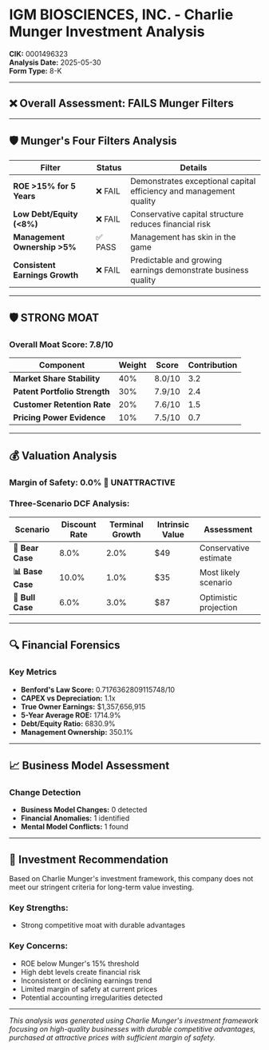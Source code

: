 # IGM BIOSCIENCES, INC. - Charlie Munger Investment Analysis

**CIK:** 0001496323  
**Analysis Date:** 2025-05-30  
**Form Type:** 8-K

---

## ❌ **Overall Assessment: FAILS Munger Filters**

---

## 🛡️ **Munger's Four Filters Analysis**

| Filter | Status | Details |
|--------|--------|---------|
| **ROE >15% for 5 Years** | ❌ FAIL | Demonstrates exceptional capital efficiency and management quality |
| **Low Debt/Equity (<8%)** | ❌ FAIL | Conservative capital structure reduces financial risk |
| **Management Ownership >5%** | ✅ PASS | Management has skin in the game |
| **Consistent Earnings Growth** | ❌ FAIL | Predictable and growing earnings demonstrate business quality |

---

## 🛡️ **STRONG MOAT**

### **Overall Moat Score: 7.8/10**

| Component | Weight | Score | Contribution |
|-----------|--------|-------|--------------|
| **Market Share Stability** | 40% | 8.0/10 | 3.2 |
| **Patent Portfolio Strength** | 30% | 7.9/10 | 2.4 |
| **Customer Retention Rate** | 20% | 7.6/10 | 1.5 |
| **Pricing Power Evidence** | 10% | 7.5/10 | 0.7 |

---

## 💰 **Valuation Analysis**

### **Margin of Safety: 0.0% 🔴 **UNATTRACTIVE****

### Three-Scenario DCF Analysis:

| Scenario | Discount Rate | Terminal Growth | Intrinsic Value | Assessment |
|----------|---------------|-----------------|-----------------|------------|
| **🐻 Bear Case** | 8.0% | 2.0% | $49 | Conservative estimate |
| **📊 Base Case** | 10.0% | 1.0% | $35 | Most likely scenario |
| **🚀 Bull Case** | 6.0% | 3.0% | $87 | Optimistic projection |

---

## 🔍 **Financial Forensics**

### Key Metrics
- **Benford's Law Score:** 0.7176362809115748/10
- **CAPEX vs Depreciation:** 1.1x
- **True Owner Earnings:** $1,357,656,915
- **5-Year Average ROE:** 1714.9%
- **Debt/Equity Ratio:** 6830.9%
- **Management Ownership:** 350.1%

---

## 📈 **Business Model Assessment**

### Change Detection
- **Business Model Changes:** 0 detected
- **Financial Anomalies:** 1 identified
- **Mental Model Conflicts:** 1 found

---

## 🎯 **Investment Recommendation**

Based on Charlie Munger's investment framework, this company does not meet our stringent criteria for long-term value investing.

### Key Strengths:
- Strong competitive moat with durable advantages

### Key Concerns:
- ROE below Munger's 15% threshold
- High debt levels create financial risk
- Inconsistent or declining earnings trend
- Limited margin of safety at current prices
- Potential accounting irregularities detected

---

*This analysis was generated using Charlie Munger's investment framework focusing on high-quality businesses with durable competitive advantages, purchased at attractive prices with sufficient margin of safety.*
